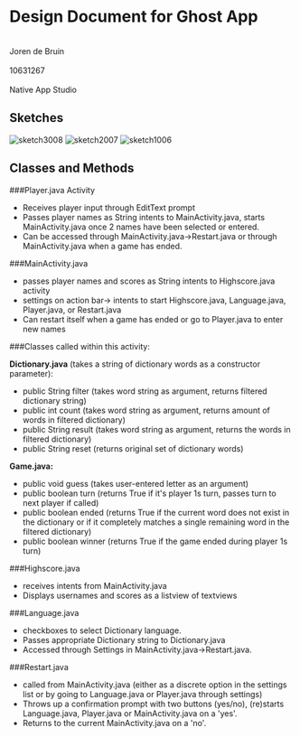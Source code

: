 # Design Document for Ghost App

<br>Joren de Bruin</br>
<br>10631267 </br>
<br>Native App Studio</br>

## Sketches
![sketch3008](https://cloud.githubusercontent.com/assets/11808883/7221031/aa19ab64-e6dc-11e4-9395-a91649c5b1a4.jpg)
![sketch2007](https://cloud.githubusercontent.com/assets/11808883/7221030/a64ff2c2-e6dc-11e4-9e43-a7bc30f83e3a.jpg)
![sketch1006](https://cloud.githubusercontent.com/assets/11808883/7220993/a35ee29e-e6dc-11e4-80c0-c5370a9ed67f.jpg)



## Classes and Methods
###Player.java Activity
* Receives player input through EditText prompt
* Passes player names as String intents to MainActivity.java, starts MainActivity.java once 2 names have been selected or entered.
* Can be accessed through MainActivity.java->Restart.java or through MainActivity.java when a game has ended.


###MainActivity.java
* passes player names and scores as String intents to Highscore.java activity
* settings on action bar-> intents to start Highscore.java, Language.java, Player.java, or Restart.java
* Can restart itself when a game has ended or go to Player.java to enter new names


###Classes called within this activity:

**Dictionary.java** (takes a string of dictionary words as a constructor parameter):
* public String filter (takes word string as argument, returns filtered dictionary string)
* public int count (takes word string as argument, returns amount of words in filtered dictionary)
* public String result (takes word string as argument, returns the words in filtered dictionary)
* public String reset (returns original set of dictionary words)

**Game.java:**
* public void guess (takes user-entered letter as an argument)
* public boolean turn (returns True if it's player 1s turn, passes turn to next player if called)
* public boolean ended (returns True if the current word does not exist in the dictionary or if it completely matches a single remaining word in the filtered dictionary) 
* public boolean winner (returns True if the game ended during player 1s turn)


###Highscore.java
* receives intents from MainActivity.java
* Displays usernames and scores as a listview of textviews

###Language.java

* checkboxes to select Dictionary language.
* Passes appropriate Dictionary string to Dictionary.java
* Accessed through Settings in MainActivity.java->Restart.java.

###Restart.java

* called from MainActivity.java (either as a discrete option in the settings list or by going to Language.java or Player.java through settings)
* Throws up a confirmation prompt with two buttons (yes/no), (re)starts Language.java, Player.java or MainActivity.java on a 'yes'.
* Returns to the current MainActivity.java on a 'no'.




